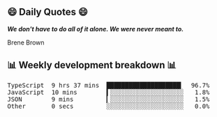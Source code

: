 ## 😄 Daily Quotes 😄

_**We don't have to do all of it alone. We were never meant to.**_

Brene Brown



## 📊 Weekly development breakdown 📊

<pre>TypeScript  9 hrs 37 mins  ████████████████████▎  96.7%
JavaScript  10 mins        ▍░░░░░░░░░░░░░░░░░░░░   1.8%
JSON        9 mins         ▎░░░░░░░░░░░░░░░░░░░░   1.5%
Other       0 secs         ░░░░░░░░░░░░░░░░░░░░░   0.0%</pre>